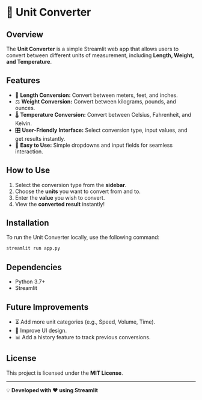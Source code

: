 # 📏 Unit Converter

## Overview
The **Unit Converter** is a simple Streamlit web app that allows users to convert between different units of measurement, including **Length, Weight, and Temperature**.

## Features
- 📐 **Length Conversion:** Convert between meters, feet, and inches.
- ⚖️ **Weight Conversion:** Convert between kilograms, pounds, and ounces.
- 🌡️ **Temperature Conversion:** Convert between Celsius, Fahrenheit, and Kelvin.
- 🎛️ **User-Friendly Interface:** Select conversion type, input values, and get results instantly.
- 🔧 **Easy to Use:** Simple dropdowns and input fields for seamless interaction.

## How to Use
1. Select the conversion type from the **sidebar**.
2. Choose the **units** you want to convert from and to.
3. Enter the **value** you wish to convert.
4. View the **converted result** instantly!

## Installation
To run the Unit Converter locally, use the following command:

```bash
streamlit run app.py
```

## Dependencies
- Python 3.7+
- Streamlit

## Future Improvements
- ⏳ Add more unit categories (e.g., Speed, Volume, Time).
- 🎨 Improve UI design.
- 📊 Add a history feature to track previous conversions.

## License
This project is licensed under the **MIT License**.

---

💡 **Developed with ❤️ using Streamlit**
